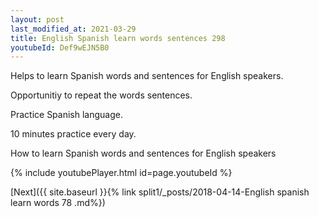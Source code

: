 ```yaml
---
layout: post
last_modified_at: 2021-03-29
title: English Spanish learn words sentences 298 
youtubeId: Def9wEJN5B0
---
```

 
 
Helps to learn Spanish words and sentences for English speakers.

Opportunitiy to repeat the words sentences. 

Practice Spanish language. 
 
10 minutes practice every day. 
 
How to learn Spanish words and sentences for English speakers 
 
{% include youtubePlayer.html id=page.youtubeId %}
 
 
[Next]({{ site.baseurl }}{% link  split1/_posts/2018-04-14-English spanish learn words 78 .md%})
 
